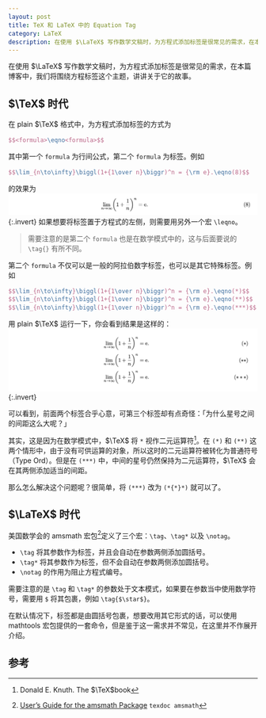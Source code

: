 ```yaml
---
layout: post
title: TeX 和 LaTeX 中的 Equation Tag
category: LaTeX
description: 在使用 $\LaTeX$ 写作数学文稿时，为方程式添加标签是很常见的需求，在本篇博客中，我们将围绕方程标签这个主题，讲讲关于它的故事。
---
```


在使用 $\LaTeX$ 写作数学文稿时，为方程式添加标签是很常见的需求，在本篇博客中，我们将围绕方程标签这个主题，讲讲关于它的故事。

## $\TeX$ 时代

在 plain $\TeX$ 格式中，为方程式添加标签的方式为

```tex
$$<formula>\eqno<formula>$$
```

其中第一个 `formula` 为行间公式，第二个 `formula` 为标签。例如
```tex
$$\lim_{n\to\infty}\biggl(1+{1\over n}\biggr)^n = {\rm e}.\eqno(8)$$
```
的效果为
![](/images/equation-tag-in-tex-and-latex/eqno.png){:.invert}
如果想要将标签置于方程式的左侧，则需要用另外一个宏 `\leqno`。

> 需要注意的是第二个 `formula` 也是在数学模式中的，这与后面要说的 `\tag{}` 有所不同。

第二个 `formula` 不仅可以是一般的阿拉伯数字标签，也可以是其它特殊标签。例如

```tex
$$\lim_{n\to\infty}\biggl(1+{1\over n}\biggr)^n = {\rm e}.\eqno(*)$$
$$\lim_{n\to\infty}\biggl(1+{1\over n}\biggr)^n = {\rm e}.\eqno(**)$$
$$\lim_{n\to\infty}\biggl(1+{1\over n}\biggr)^n = {\rm e}.\eqno(***)$$
```
用 plain $\TeX$ 运行一下，你会看到结果是这样的：
![](/images/equation-tag-in-tex-and-latex/eqno-star.png){:.invert}

可以看到，前面两个标签合乎心意，可第三个标签却有点奇怪：「为什么星号之间的间距这么大呢？」

其实，这是因为在数学模式中，$\TeX$ 将 `*` 视作二元运算符[^binary-operations]。在 `(*)` 和 `(**)` 这两个情形中，由于没有可供运算的对象，所以这时的二元运算符被转化为普通符号（Type Ord）。但是在 `(***)` 中，中间的星号仍然保持为二元运算符，$\TeX$ 会在其两侧添加适当的间距。

[^binary-operations]: Donald E. Knuth. The $\TeX$book

那么怎么解决这个问题呢？很简单，将 `(***)` 改为 `(*{*}*)` 就可以了。

## $\LaTeX$ 时代

美国数学会的 amsmath 宏包[^amsmath]定义了三个宏：`\tag`、`\tag*` 以及 `\notag`。

[^amsmath]: [User’s Guide for the amsmath Package](https://www.ctan.org/pkg/amsmath) `texdoc amsmath`

+ `\tag` 将其参数作为标签，并且会自动在参数两侧添加圆括号。
+ `\tag*` 将其参数作为标签，但不会自动在参数两侧添加圆括号。
+ `\notag` 的作用为阻止方程式编号。

需要注意的是 `\tag` 和 `\tag*` 的参数处于文本模式，如果要在参数当中使用数学符号，需要用 `$` 将其包裹，例如 `\tag{$\star$}`。

在默认情况下，标签都是由圆括号包裹，想要改用其它形式的话，可以使用 mathtools 宏包提供的一套命令，但是鉴于这一需求并不常见，在这里并不作展开介绍。



## 参考
<div id="footnotes"><div>
